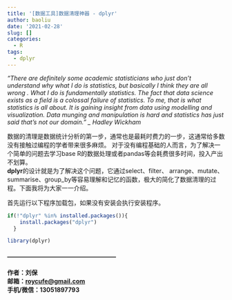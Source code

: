 ```yaml
---
title: '[数据工具]数据清理神器 - dplyr'
author: baoliu
date: '2021-02-28'
slug: []
categories:
  - R
tags:
  - dplyr
---
```




  *“There are definitely some academic statisticians who just don’t understand why what I do is statistics, but basically I think they are all wrong . What I do is fundamentally statistics. The fact that data science exists as a field is a colossal failure of statistics. To me, that is what statistics is all about. It is gaining insight from data using modelling and visualization. Data munging and manipulation is hard and statistics has just said that’s not our domain.” _ Hadley Wickham*

  数据的清理是数据统计分析的第一步，通常也是最耗时费力的一步，这通常给多数没有接触过编程的学者带来很多麻烦。
  对于没有编程基础的人而言，为了解决一个简单的问题去学习base R的数据处理或者pandas等会耗费很多时间，投入产出不划算。  
  **dplyr**的设计就是为了解决这个问题，它通过select、filter、 arrange、mutate、summarise、group_by等容易理解和记忆的函数，极大的简化了数据清理的过程。下面我将为大家一一介绍。


首先运行以下程序加载包，如果没有安装会执行安装程序。


```r
if(!"dplyr" %in% installed.packages()){
    install.packages("dplyr")
  }

library(dplyr)
```





#### **——————————————————**   
**作者：刘保**  
**邮箱：roycufe@gmail.com**  
**手机/微信：13051897793**  


